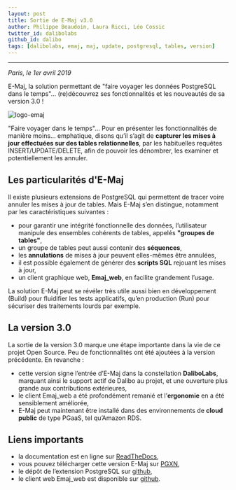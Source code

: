 ```yaml
---
layout: post
title: Sortie de E-Maj v3.0
author: Philippe Beaudoin, Laura Ricci, Léo Cossic
twitter_id: dalibolabs
github_id: dalibo
tags: [dalibolabs, emaj, maj, update, postgresql, tables, version]
---
```


---

*Paris, le 1er avril 2019*

E-Maj, la solution permettant de "faire voyager les données PostgreSQL dans le temps"... (re)découvrez ses fonctionnalités et les nouveautés de sa version 3.0 !

<!--MORE-->

![logo-emaj](https://raw.githubusercontent.com/dalibo/blog/article_e-maj_v3/img/E-Maj_H_couleur.png)

"Faire voyager dans le temps"... Pour en présenter les fonctionnalités de manière moins… emphatique, disons qu’il s’agit de **capturer les mises à jour effectuées sur des tables relationnelles**, par les habituelles requêtes INSERT/UPDATE/DELETE, afin de pouvoir les dénombrer, les examiner et potentiellement les annuler.
      
## Les particularités d'E-Maj

Il existe plusieurs extensions de PostgreSQL qui permettent de tracer voire annuler les mises à jour de tables. 
Mais E-Maj s’en distingue, notamment par les caractéristiques suivantes :
  * pour garantir une intégrité fonctionnelle des données, l’utilisateur manipule des ensembles cohérents de tables, appelés **"groupes de tables"**,
  * un groupe de tables peut aussi contenir des **séquences**,
  * les **annulations** de mises à jour peuvent elles-mêmes être annulées,
  * il est possible également de générer des **scripts SQL** rejouant les mises à jour,
  * un client graphique web, **Emaj_web**, en facilite grandement l’usage.

La solution E-Maj peut se révéler très utile aussi bien en développement (Build) pour fluidifier les tests applicatifs, qu’en production (Run) pour sécuriser des traitements lourds par exemple.

## La version 3.0

La sortie de la version 3.0 marque une étape importante dans la vie de ce projet Open Source. 
Peu de fonctionnalités ont été ajoutées à la version précédente. En revanche :
  * cette version signe l’entrée d’E-Maj dans la constellation **DaliboLabs**, marquant ainsi le support actif de Dalibo au projet, et une ouverture plus grande aux contributions extérieures,
  * le client Emaj_web a été profondément remanié et l’**ergonomie** en a été sensiblement améliorée,
  * E-Maj peut maintenant être installé dans des environnements de **cloud public** de type PGaaS, tel qu’Amazon RDS.
  
## Liens importants
    
 * la documentation est en ligne sur [ReadTheDocs](http://emaj.readthedocs.io/fr/latest/),
 * vous pouvez télécharger cette version E-Maj sur [PGXN](http://pgxn.org/dist/e-maj/),
 * le dépôt de l’extension PostgreSQL sur [github](https://github.com/dalibo/emaj),
 * le client web Emaj_web est disponible sur [github](https://github.com/dalibo/emaj_web).
